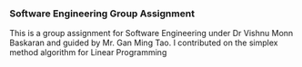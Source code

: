### Software Engineering Group Assignment
This is a group assignment for Software Engineering under Dr Vishnu Monn Baskaran and guided by Mr. Gan Ming Tao.
I contributed on the simplex method algorithm for Linear Programming
